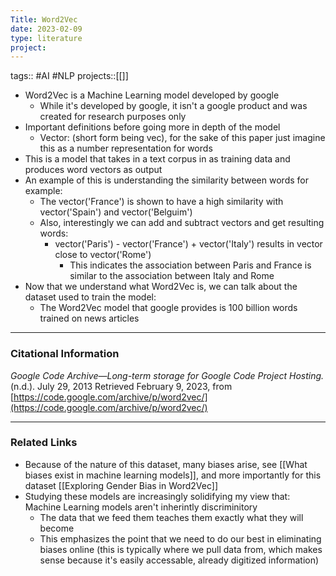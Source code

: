 ```yaml
---
Title: Word2Vec
date: 2023-02-09
type: literature
project:
---
```

tags:: #AI #NLP
projects::[[]]

- Word2Vec is a Machine Learning model developed by google
	- While it's developed by google, it isn't a google product and was created for research purposes only
- Important definitions before going more in depth of the model
	- Vector: (short form being vec), for the sake of this paper just imagine this as a number representation for words
- This is a model that takes in a text corpus in as training data and produces word vectors as output
- An example of this is understanding the similarity between words for example:
	- The vector('France') is shown to have a high similarity with vector('Spain') and vector('Belguim')
	- Also, interestingly we can add and subtract vectors and get resulting words:
		- vector('Paris') - vector('France') + vector('Italy') results in vector close to vector('Rome')
			- This indicates the association between Paris and France is similar to the association between Italy and Rome
- Now that we understand what Word2Vec is, we can talk about the dataset used to train the model:
	- The Word2Vec model that google provides is 100 billion words trained on news articles
---
### Citational Information
_Google Code Archive—Long-term storage for Google Code Project Hosting._ (n.d.). July 29, 2013 Retrieved February 9, 2023, from [https://code.google.com/archive/p/word2vec/](https://code.google.com/archive/p/word2vec/)

---

### Related Links

- Because of the nature of this dataset, many biases arise, see [[What biases exist in machine learning models]], and more importantly for this dataset [[Exploring Gender Bias in Word2Vec]]
- Studying these models are increasingly solidifying my view that: Machine Learning models aren't inherintly discriminitory
	- The data that we feed them teaches them exactly what they will become
	- This emphasizes the point that we need to do our best in eliminating biases online (this is typically where we pull data from, which makes sense because it's easily accessable, already digitized information)